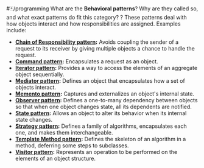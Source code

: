 #🃏/programming
What are the **Behavioral patterns**? Why are they called so, and what exact patterns do fit this category?
?
These patterns deal with how objects interact and how responsibilities are assigned. Examples include:
* **[Chain of Responsibility pattern](Chain%20of%20Responsibility%20pattern.md):** Avoids coupling the sender of a request to its receiver by giving multiple objects a chance to handle the request.
* **[Command pattern](Command%20pattern.md):** Encapsulates a request as an object.
* **[Iterator pattern](Iterator%20pattern.md):** Provides a way to access the elements of an aggregate object sequentially.
* **[Mediator pattern](Mediator%20pattern.md):** Defines an object that encapsulates how a set of objects interact.
* **[Memento pattern](Memento%20pattern.md):** Captures and externalizes an object's internal state.
* **[Observer pattern](Observer%20pattern.md):** Defines a one-to-many dependency between objects so that when one object changes state, all its dependents are notified.
* **[State pattern](State%20pattern.md):** Allows an object to alter its behavior when its internal state changes.
* **[Strategy pattern](Strategy%20pattern.md):** Defines a family of algorithms, encapsulates each one, and makes them interchangeable.
* **[Template Method pattern](Template%20Method%20pattern.md):** Defines the skeleton of an algorithm in a method, deferring some steps to subclasses.
* **[Visitor pattern](Visitor%20pattern.md):** Represents an operation to be performed on the elements of an object structure.
